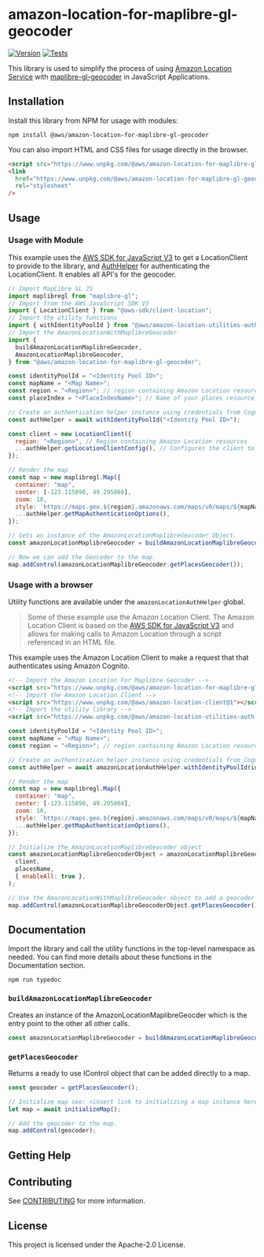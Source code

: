 # amazon-location-for-maplibre-gl-geocoder

[![Version](https://img.shields.io/npm/v/@aws/amazon-location-for-maplibre-gl-geocoder?style=flat)](https://www.npmjs.com/package/@aws/amazon-location-for-maplibre-gl-geocoder) [![Tests](https://github.com/aws-geospatial/amazon-location-for-maplibre-gl-geocoder/actions/workflows/build.yml/badge.svg)](https://github.com/aws-geospatial/amazon-location-for-maplibre-gl-geocoder/actions/workflows/build.yml)

This library is used to simplify the process of using [Amazon Location Service](https://aws.amazon.com/location/) with [maplibre-gl-geocoder](https://github.com/maplibre/maplibre-gl-geocoder) in JavaScript Applications.

## Installation

Install this library from NPM for usage with modules:

```console
npm install @aws/amazon-location-for-maplibre-gl-geocoder
```

You can also import HTML and CSS files for usage directly in the browser.

```html
<script src="https://www.unpkg.com/@aws/amazon-location-for-maplibre-gl-geocoder@1"></script>
<link
  href="https://www.unpkg.com/@aws/amazon-location-for-maplibre-gl-geocoder@1/dist/amazon-location-for-mlg-styles.css"
  rel="stylesheet"
/>
```

## Usage

### Usage with Module

This example uses the [AWS SDK for JavaScript V3](https://github.com/aws/aws-sdk-js-v3) to get a LocationClient to provide to the library, and [AuthHelper](https://github.com/aws-geospatial/amazon-location-utilities-auth-helper-js) for authenticating the LocationClient. It enables all API's for the geocoder.

```javascript
// Import MapLibre GL JS
import maplibregl from "maplibre-gl";
// Import from the AWS JavaScript SDK V3
import { LocationClient } from "@aws-sdk/client-location";
// Import the utility functions
import { withIdentityPoolId } from "@aws/amazon-location-utilities-auth-helper";
// Import the AmazonLocationWithMaplibreGeocoder
import {
  buildAmazonLocationMaplibreGeocoder,
  AmazonLocationMaplibreGeocoder,
} from "@aws/amazon-location-for-maplibre-gl-geocoder";

const identityPoolId = "<Identity Pool ID>";
const mapName = "<Map Name>";
const region = "<Region>"; // region containing Amazon Location resource
const placeIndex = "<PlaceIndexName>"; // Name of your places resource in your AWS Account.

// Create an authentication helper instance using credentials from Cognito
const authHelper = await withIdentityPoolId("<Identity Pool ID>");

const client = new LocationClient({
  region: "<Region>", // Region containing Amazon Location resources
  ...authHelper.getLocationClientConfig(), // Configures the client to use credentials obtained via Amazon Cognito
});

// Render the map
const map = new maplibregl.Map({
  container: "map",
  center: [-123.115898, 49.295868],
  zoom: 10,
  style: `https://maps.geo.${region}.amazonaws.com/maps/v0/maps/${mapName}/style-descriptor`,
  ...authHelper.getMapAuthenticationOptions(),
});

// Gets an instance of the AmazonLocationMaplibreGeocoder Object.
const amazonLocationMaplibreGeocoder = buildAmazonLocationMaplibreGeocoder(client, placeIndex, { enableAll: true });

// Now we can add the Geocoder to the map.
map.addControl(amazonLocationMaplibreGeocoder.getPlacesGeocoder());
```

### Usage with a browser

Utility functions are available under the `amazonLocationAuthHelper` global.

> Some of these example use the Amazon Location Client. The Amazon Location Client is based on the [AWS SDK for JavaScript V3](https://github.com/aws/aws-sdk-js-v3) and allows for making calls to Amazon Location through a script referenced in an HTML file.

This example uses the Amazon Location Client to make a request that that authenticates using Amazon Cognito.

```html
<!-- Import the Amazon Location For Maplibre Geocoder -->
<script src="https://www.unpkg.com/@aws/amazon-location-for-maplibre-gl-geocoder@1"></script>
<!-- Import the Amazon Location Client -->
<script src="https://www.unpkg.com/@aws/amazon-location-client@1"></script>
<!-- Import the utility library -->
<script src="https://www.unpkg.com/@aws/amazon-location-utilities-auth-helper@1"></script>
```

```javascript
const identityPoolId = "<Identity Pool ID>";
const mapName = "<Map Name>";
const region = "<Region>"; // region containing Amazon Location resource

// Create an authentication helper instance using credentials from Cognito
const authHelper = await amazonLocationAuthHelper.withIdentityPoolId(identityPoolId);

// Render the map
const map = new maplibregl.Map({
  container: "map",
  center: [-123.115898, 49.295868],
  zoom: 10,
  style: `https://maps.geo.${region}.amazonaws.com/maps/v0/maps/${mapName}/style-descriptor`,
  ...authHelper.getMapAuthenticationOptions(),
});

// Initialize the AmazonLocationMaplibreGeocoder object
const amazonLocationMaplibreGeocoderObject = amazonLocationMaplibreGeocoder.buildAmazonLocationMaplibreGeocoder(
  client,
  placesName,
  { enableAll: true },
);

// Use the AmazonLocationWithMaplibreGeocoder object to add a geocoder to the map.
map.addControl(amazonLocationMaplibreGeocoderObject.getPlacesGeocoder());
```

## Documentation

Import the library and call the utility functions in the top-level namespace as needed. You can find more details about these functions in the Documentation section.

```console
npm run typedoc
```

### `buildAmazonLocationMaplibreGeocoder`

Creates an instance of the AmazonLocationMaplibreGeocder which is the entry point to the other all other calls.

```javascript
const amazonLocationMaplibreGeocoder = buildAmazonLocationMaplibreGeocoder(client, placesIndex, { enableAll: true });
```

### `getPlacesGeocoder`

Returns a ready to use IControl object that can be added directly to a map.

```javascript
const geocoder = getPlacesGeocoder();

// Initialize map see: <insert link to initializing a map instance here>
let map = await initializeMap();

// Add the geocoder to the map.
map.addControl(geocoder);
```

## Getting Help

## Contributing

See [CONTRIBUTING](CONTRIBUTING.md#security-issue-notifications) for more information.

## License

This project is licensed under the Apache-2.0 License.
